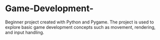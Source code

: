 # Game-Development-
Beginner project created with Python and Pygame. The project is used to explore basic game development concepts such as movement, rendering, and input handling.
